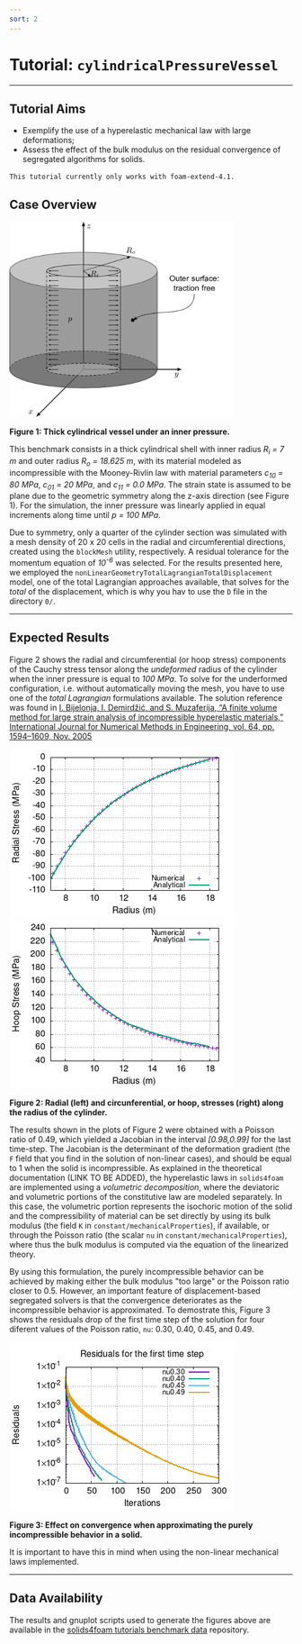 ```yaml
---
sort: 2
---
```


# Tutorial: `cylindricalPressureVessel`

---

## Tutorial Aims

- Exemplify the use of a hyperelastic mechanical law with large deformations;
- Assess the effect of the bulk modulus on the residual convergence of
  segregated algorithms for solids.

```warning
This tutorial currently only works with foam-extend-4.1.
```

## Case Overview

<img src="images/cylindrical-pressure-vessel.png" width="400" />

**Figure 1: Thick cylindrical vessel under an inner pressure.**

This benchmark consists in a thick cylindrical shell with inner radius
*R<sub>i</sub> = 7 m* and outer radius *R<sub>o</sub> = 18.625 m*, with its
material modeled as incompressible with the Mooney-Rivlin law with material
parameters *c<sub>10</sub> = 80 MPa*, *c<sub>01</sub> = 20 MPa*, and
*c<sub>11</sub> = 0.0 MPa*. The strain state is assumed to be plane due to the
geometric symmetry along the z-axis direction (see Figure 1). For the
simulation, the inner pressure was linearly applied in equal increments along
time until *p = 100 MPa*.

Due to symmetry, only a quarter of the cylinder section was simulated with a
mesh density of 20 x 20 cells in the radial and circumferential directions,
created using the `blockMesh` utility, respectively. A residual tolerance for
the momentum equation of *10<sup>-6</sup>* was selected. For the results
presented here, we employed the
`nonLinearGeometryTotalLagrangianTotalDisplacement` model, one of the total
Lagrangian approaches available, that solves for the *total* of the
displacement, which is why you hav to use the `D` file in the directory `0/`.

---

## Expected Results

Figure 2 shows the radial and circumferential (or hoop stress) components of
the Cauchy stress tensor along the *undeformed* radius of the cylinder when the
inner pressure is equal to *100 MPa*. To solve for the underformed
configuration, i.e. without automatically moving the mesh, you have to use one
of the *total Lagrangian* formulations available. The solution reference was
found in [I. Bijelonja, I. Demirdžić, and S. Muzaferija, “A finite volume
method for large strain analysis of incompressible hyperelastic materials,”
International Journal for Numerical Methods in Engineering, vol.  64, pp.
1594–1609, Nov.  2005](https://hrcak.srce.hr/206941)

![](images/radial-stress.png)
![](images/hoop-stress.png)

**Figure 2: Radial (left) and circunferential, or hoop, stresses (right) along
the radius of the cylinder.**

The results shown in the plots of Figure 2 were obtained with a Poisson ratio
of 0.49, which yielded a Jacobian in the interval *[0.98,0.99]* for the last
time-step. The Jacobian is the determinant of the deformation gradient (the `F`
field that you find in the solution of non-linear cases), and should be equal
to 1 when the solid is incompressible. As explained in the theoretical
documentation (LINK TO BE ADDED), the hyperelastic laws in `solids4foam` are
implemented using a *volumetric decomposition*, where the deviatoric and
volumetric portions of the constitutive law are modeled separately. In this
case, the volumetric portion represents the isochoric motion of the solid and
the compressibility of material can be set directly by using its bulk modulus
(the field `K` in `constant/mechanicalProperties`), if available, or through
the Poisson ratio (the scalar `nu` in `constant/mechanicalProperties`), where
thus the bulk modulus is computed via the equation of the linearized theory. 

By using this formulation, the purely incompressible behavior can be achieved
by making either the bulk modulus "too large" or the Poisson ratio closer to
0.5.  However, an important feature of displacement-based segregated solvers is
that the convergence deteriorates as the incompressible behavior is
approximated. To demostrate this, Figure 3 shows the residuals drop of the
first time step of the solution for four diferent values of the Poisson ratio,
`nu`: 0.30, 0.40, 0.45, and 0.49.

<img src="images/residuals-plot.png" width="400" />

**Figure 3: Effect on convergence when approximating the purely incompressible
behavior in a solid.**

It is important to have this in mind when using the non-linear mechanical laws
implemented.

---

## Data Availability

The results and gnuplot scripts used to generate the figures above are available in the [solids4foam tutorials benchmark data](https://github.com/solids4foam/solids4foam-tutorials-benchmark-data) repository.
